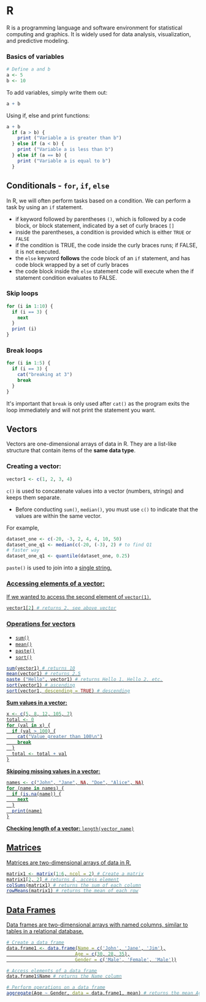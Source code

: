 # R

R is a programming language and software environment for statistical computing and graphics. It is widely used for data analysis, visualization, and predictive modeling.

### Basics of variables
```r
# Define a and b
a <- 5
b <- 10
```

To add variables, simply write them out:

```r
a + b
```

Using if, else and print functions:
```r
a + b
  if (a > b) {
    print ("Variable a is greater than b")
  } else if (a < b) {
    print ("Variable a is less than b")
  } else if (a == b) {
    print ("Variable a is equal to b")
  }
```

## Conditionals - `for`, `if`, `else`
In R, we will often perform tasks based on a condition. We can perform a task by using an `if` statement. 

- if keyword followed by parentheses `()`, which is followed by a code block, or block statement, indicated by a set of curly braces `[]`
- inside the parentheses, a condition is provided which is either `TRUE` or `FALSE`
- if the condition is TRUE, the code inside the curly braces runs; if FALSE, it is not executed.
- the `else` keyword **follows** the code block of an `if` statement, and has code block wrapped by a set of curly braces
- the code block inside the `else` statement code will execute when the if statement condition evaluates to FALSE.


### Skip loops

```r
for (i in 1:10) {
  if (i == 3) {
    next
  }
  print (i)
}
```

### Break loops
```r
for (i in 1:5) {
  if (i == 3) {
    cat("breaking at 3")
    break
  }
}
```
It's important that `break` is only used after `cat()` as the program exits the loop immediately and will not print the statement you want.

  
## Vectors

Vectors are one-dimensional arrays of data in R. They are a list-like structure that contain items of the **same data type**.

### Creating a vector:
```r
vector1 <- c(1, 2, 3, 4)
```
`c()` is used to concatenate values into a vector (numbers, strings) and keeps them separate.
* Before conducting `sum()`, `median()`, you must use `c()` to indicate that the values are within the same vector.  

For example, 
```r
dataset_one <- c(-20, -3, 2, 4, 4, 10, 50)
dataset_one_q1 <- median(c(-20, (-3), 2) # to find Q1
# faster way
dataset_one_q1 <- quantile(dataset_one, 0.25)
```

`paste()` is used to join into a <u> single <u> string.


### Accessing elements of a vector:
If we wanted to access the second element of `vector(1)`,
```r
vector1[2] # returns 2, see above vector
```


### Operations for vectors
* `sum()`
* `mean()`
* `paste()`
* `sort()`
  
```r
sum(vector1) # returns 10
mean(vector1) # returns 2.5
paste ("Hello", vector1) # returns Hello 1, Hello 2, etc.
sort(vector1) # ascending
sort(vector1, descending = TRUE) # descending
```

**Sum values in a vector:**
```r
x <- c(5, 8, 12, 105, 7)
total <- 0
for (val in x) {
  if (val > 100) {
    cat("Value greater than 100\n")
    break
  }
  total <- total + val
}
```

**Skipping missing values in a vector:**
```r
names <- c("John", "Jane", NA, "Doe", "Alice", NA)
for (name in names) {
  if (is.na(name)) {
    next
  }
  print(name)
}
```

**Checking length of a vector:**
`length(vector_name)`


## Matrices

Matrices are two-dimensional arrays of data in R.

```r
matrix1 <- matrix(1:6, ncol = 2) # Create a matrix
matrix1[2, 2] # returns 4, access element
colSums(matrix1) # returns the sum of each column
rowMeans(matrix1) # returns the mean of each row
```


## Data Frames

Data frames are two-dimensional arrays with named columns, similar to tables in a relational database.

```r
# Create a data frame
data.frame1 <- data.frame(Name = c('John', 'Jane', 'Jim'),
                         Age = c(30, 28, 35),
                         Gender = c('Male', 'Female', 'Male'))

# Access elements of a data frame
data.frame1$Name # returns the Name column

# Perform operations on a data frame
aggregate(Age ~ Gender, data = data.frame1, mean) # returns the mean Age by Gender
```


